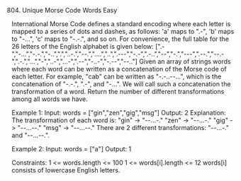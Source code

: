 804. Unique Morse Code Words
Easy

International Morse Code defines a standard encoding where each letter is mapped to a series of dots and dashes, as follows:
'a' maps to ".-",
'b' maps to "-...",
'c' maps to "-.-.", and so on.
For convenience, the full table for the 26 letters of the English alphabet is given below:
[".-","-...","-.-.","-..",".","..-.","--.","....","..",".---","-.-",".-..","--","-.","---",".--.","--.-",".-.","...","-","..-","...-",".--","-..-","-.--","--.."]
Given an array of strings words where each word can be written as a concatenation of the Morse code of each letter.
For example, "cab" can be written as "-.-..--...", which is the concatenation of "-.-.", ".-", and "-...". We will call such a concatenation the transformation of a word.
Return the number of different transformations among all words we have.

Example 1:
Input: words = ["gin","zen","gig","msg"]
Output: 2
Explanation: The transformation of each word is:
"gin" -> "--...-."
"zen" -> "--...-."
"gig" -> "--...--."
"msg" -> "--...--."
There are 2 different transformations: "--...-." and "--...--.".

Example 2:
Input: words = ["a"]
Output: 1
 
Constraints:
1 <= words.length <= 100
1 <= words[i].length <= 12
words[i] consists of lowercase English letters.

